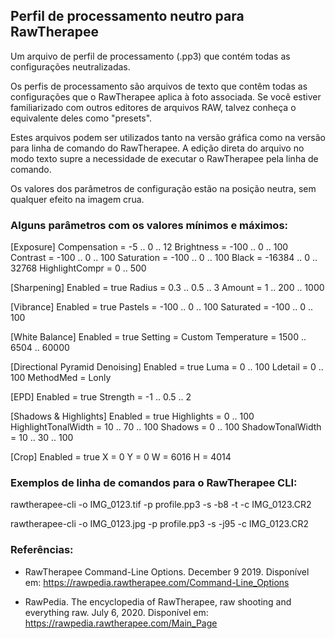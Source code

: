 ## Perfil de processamento neutro para RawTherapee

Um arquivo de perfil de processamento (.pp3) que contém todas as configurações neutralizadas.

Os perfis de processamento são arquivos de texto que contêm todas as configurações que o RawTherapee aplica à foto associada. Se você estiver familiarizado com outros editores de arquivos RAW, talvez conheça o equivalente deles como "presets".

Estes arquivos podem ser utilizados tanto na versão gráfica como na versão para linha de comando do RawTherapee. A edição direta do arquivo no modo texto supre a necessidade de executar o RawTherapee pela linha de comando.

Os valores dos parâmetros de configuração estão na posição neutra, sem qualquer efeito na imagem crua.

### Alguns parâmetros com os valores mínimos e máximos:

\[Exposure\]
Compensation = -5 .. 0 .. 12
Brightness = -100 .. 0 .. 100
Contrast = -100 .. 0 .. 100
Saturation = -100 .. 0 .. 100
Black = -16384 .. 0 .. 32768
HighlightCompr = 0 .. 500

\[Sharpening\]
Enabled = true
Radius = 0.3 .. 0.5 .. 3
Amount = 1 .. 200 .. 1000

\[Vibrance\]
Enabled = true
Pastels = -100 .. 0 .. 100
Saturated = -100 .. 0 .. 100

\[White Balance\]
Enabled = true
Setting = Custom
Temperature = 1500 .. 6504 .. 60000

\[Directional Pyramid Denoising\]
Enabled = true
Luma = 0 .. 100
Ldetail = 0 .. 100
MethodMed = Lonly

\[EPD\]
Enabled = true
Strength = -1 .. 0.5 .. 2

\[Shadows & Highlights\]
Enabled = true
Highlights = 0 .. 100
HighlightTonalWidth = 10 .. 70 .. 100
Shadows = 0 .. 100
ShadowTonalWidth = 10 .. 30 .. 100

\[Crop\]
Enabled = true
X = 0
Y = 0
W = 6016
H = 4014

### Exemplos de linha de comandos para o RawTherapee CLI:

rawtherapee-cli -o IMG_0123.tif -p profile.pp3 -s -b8 -t -c IMG_0123.CR2

rawtherapee-cli -o IMG_0123.jpg -p profile.pp3 -s -j95 -c IMG_0123.CR2

### Referências:

- RawTherapee Command-Line Options. December 9 2019. Disponível em: <https://rawpedia.rawtherapee.com/Command-Line_Options>

- RawPedia. The encyclopedia of RawTherapee, raw shooting and everything raw. July 6, 2020. Disponível em: <https://rawpedia.rawtherapee.com/Main_Page>
